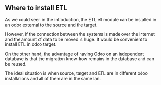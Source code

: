 ## Where to install ETL

As we could seen in the introduction, the ETL etl module can be installed in 
an odoo external to the source and the target.

However, if the connection between the systems is made over the internet and 
the amount of data to be moved is huge. It would be convenient to install 
ETL in odoo target.

On the other hand, the advantage of having Odoo on an independent database is 
that the migration know-how remains in the database and can be reused.

The ideal situation is when source, target and ETL are in different odoo 
installations and all of them are in the same lan.
